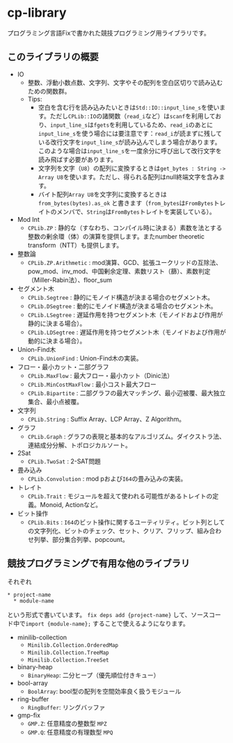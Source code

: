 # cp-library

プログラミング言語Fixで書かれた競技プログラミング用ライブラリです。

## このライブラリの概要

* IO
  * 整数、浮動小数点数、文字列、文字やその配列を空白区切りで読み込むための関数群。
  * Tips:
    * 空白を含む行を読み込みたいときは`Std::IO::input_line_s`を使います。ただし`CPLib::IO`の諸関数（`read_i`など）は`scanf`を利用しており、`input_line_s`は`fgets`を利用しているため、`read_i`のあとに`input_line_s`を使う場合には要注意です：`read_i`が読まずに残している改行文字を`input_line_s`が読み込んでしまう場合があります。このような場合は`input_line_s`を一度余分に呼び出して改行文字を読み飛ばす必要があります。
    * 文字列を文字（`U8`）の配列に変換するときは`get_bytes : String -> Array U8`を使います。ただし、得られる配列はnull終端文字を含みます。
    * バイト配列`Array U8`を文字列に変換するときは`from_bytes(bytes).as_ok` と書きます（`from_bytes`は`FromBytes`トレイトのメンバで、`String`は`FromBytes`トレイトを実装している）。
* Mod Int
  * `CPLib.ZP` : 静的な（すなわち、コンパイル時に決まる）素数を法とする整数の剰余環（体）の演算を提供します。またnumber theoretic transform（NTT）も提供します。
* 整数論
  * `CPLib.ZP.Arithmetic` : mod演算、GCD、拡張ユークリッドの互除法、pow_mod、inv_mod、中国剰余定理、素数リスト（篩）、素数判定（Miller-Rabin法）、floor_sum
* セグメント木
  * `CPLib.Segtree` : 静的にモノイド構造が決まる場合のセグメント木。
  * `CPLib.DSegtree` : 動的にモノイド構造が決まる場合のセグメント木。
  * `CPLib.LSegtree` : 遅延作用を持つセグメント木（モノイドおよび作用が静的に決まる場合）。
  * `CPLib.LDSegtree` : 遅延作用を持つセグメント木（モノイドおよび作用が動的に決まる場合）。
* Union-Find木
  * `CPLib.UnionFind` : Union-Find木の実装。
* フロー・最小カット・二部グラフ
  * `CPLib.MaxFlow` : 最大フロー・最小カット（Dinic法）
  * `CPLib.MinCostMaxFlow` : 最小コスト最大フロー
  * `CPLib.Bipartite` : 二部グラフの最大マッチング、最小辺被覆、最大独立集合、最小点被覆。
* 文字列
  * `CPLib.String` : Suffix Array、LCP Array、Z Algorithm。
* グラフ
  * `CPLib.Graph` : グラフの表現と基本的なアルゴリズム。ダイクストラ法、連結成分分解、トポロジカルソート。
* 2Sat
  * `CPLib.TwoSat` : 2-SAT問題
* 畳み込み
  * `CPLib.Convolution` : mod pおよび`I64`の畳み込みの実装。
* トレイト
  * `CPLib.Trait` : モジュールを超えて使われる可能性があるトレイトの定義。Monoid, Actionなど。
* ビット操作
  * `CPLib.Bits` : `I64`のビット操作に関するユーティリティ。ビット列としての文字列化、ビットのチェック、セット、クリア、フリップ、組み合わせ列挙、部分集合列挙、popcount。

## 競技プログラミングで有用な他のライブラリ

それぞれ
```
* project-name
  * module-name
```
という形式で書いています。
`fix deps add {project-name}` して、ソースコード中で`import {module-name};` することで使えるようになります。

* minilib-collection
  * `Minilib.Collection.OrderedMap`
  * `Minilib.Collection.TreeMap`
  * `Minilib.Collection.TreeSet`
* binary-heap
  * `BinaryHeap`: 二分ヒープ（優先順位付きキュー）
* bool-array
  * `BoolArray`: bool型の配列を空間効率良く扱うモジュール
* ring-buffer
  * `RingBuffer`: リングバッファ
* gmp-fix
  * `GMP.Z`: 任意精度の整数型 `MPZ`
  * `GMP.Q`: 任意精度の有理数型 `MPQ`